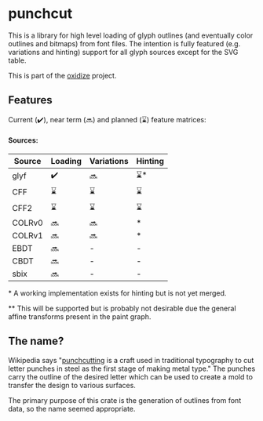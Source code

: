 # punchcut

This is a library for high level loading of glyph outlines (and eventually color outlines and bitmaps)
from font files. The intention is fully featured (e.g. variations and hinting) support for all glyph sources
except for the SVG table.

This is part of the [oxidize](https://github.com/googlefonts/oxidize) project.

## Features

Current (✔️), near term (🔜) and planned (⌛) feature matrices:

#### Sources:

| Source | Loading | Variations | Hinting |
|--------|---------|------------|---------|
| glyf   | ✔️     |  🔜        | ⌛*    |
| CFF    | ⌛     | ⌛         | ⌛     |
| CFF2   | ⌛     | ⌛         | ⌛     |
| COLRv0 | 🔜     | 🔜         | *      |
| COLRv1 | 🔜     | 🔜         | *      |
| EBDT   | 🔜     | -          | -      |
| CBDT   | 🔜     | -          | -      |
| sbix   | 🔜     | -          | -      |

\* A working implementation exists for hinting but is not yet merged.

\*\* This will be supported but is probably not desirable due the general affine transforms
present in the paint graph.

## The name?

Wikipedia says "[punchcutting](https://en.wikipedia.org/wiki/Punchcutting) is a craft used in traditional
typography to cut letter punches in steel as the first stage of making metal type." The punches carry the
outline of the desired letter which can be used to create a mold to transfer the design to various
surfaces.

The primary purpose of this crate is the generation of outlines from font data, so the name seemed
appropriate.
